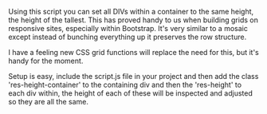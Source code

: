 
Using this script you can set all DIVs within a container to the same height, the height of the tallest. This has proved handy to us when building grids on responsive sites, especially within Bootstrap. It's very similar to a mosaic except instead of bunching everything up it preserves the row structure.

I have a feeling new CSS grid functions will replace the need for this, but it's handy for the moment.

Setup is easy, include the script.js file in your project and then add the class 'res-height-container' to the containing div and then the 'res-height' to each div within, the height of each of these will be inspected and adjusted so they are all the same.

